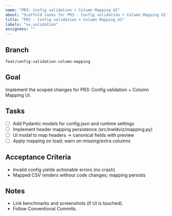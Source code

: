 ```yaml
---
name: "PR3: Config validation + Column Mapping UI"
about: "Scaffold tasks for PR3 - Config validation + Column Mapping UI"
title: "PR3 - Config validation + Column Mapping UI"
labels: "ux,validation"
assignees: ""
---
```


## Branch
`feat/config-validation-column-mapping`

## Goal
Implement the scoped changes for PR3: Config validation + Column Mapping UI.

## Tasks
- [ ] Add Pydantic models for config.json and runtime settings
- [ ] Implement header mapping persistence (src/meldviz/mapping.py)
- [ ] UI modal to map headers -> canonical fields with preview
- [ ] Apply mapping on load; warn on missing/extra columns

## Acceptance Criteria
- Invalid config yields actionable errors (no crash)
- Mapped CSV renders without code changes; mapping persists

## Notes
- Link benchmarks and screenshots (if UI is touched).
- Follow Conventional Commits.

